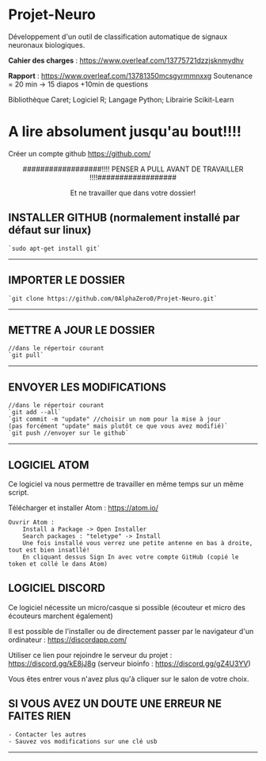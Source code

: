 # Projet-Neuro
Développement d'un outil de classification automatique de signaux neuronaux biologiques.


**Cahier des charges** : https://www.overleaf.com/13775721dzzjsknmydhv

**Rapport** : https://www.overleaf.com/13781350mcsgyrmmnxxg
Soutenance = 20 min -> 15 diapos +10min de questions

Bibliothèque Caret;
Logiciel R;
Langage Python;
Librairie Scikit-Learn

# A lire absolument jusqu'au bout!!!!

Créer un compte github https://github.com/

<p align='center'; fontstyle='blod';> 
	##################!!!!   PENSER A PULL AVANT DE TRAVAILLER   !!!!##################
</p>

<p align='center'; fontstyle='blod';> 
	Et ne travailler que dans votre dossier!
</p>


## INSTALLER GITHUB (normalement installé par défaut sur linux)

	`sudo apt-get install git`

---

## IMPORTER LE DOSSIER

	`git clone https://github.com/0AlphaZero0/Projet-Neuro.git`

---

## METTRE A JOUR LE DOSSIER

	//dans le répertoir courant
	`git pull`

---

## ENVOYER LES MODIFICATIONS

	//dans le répertoir courant
	`git add --all`
	`git commit -m "update" //choisir un nom pour la mise à jour 
	(pas forcément "update" mais plutôt ce que vous avez modifié)`
	`git push //envoyer sur le github`
---

## LOGICIEL ATOM

Ce logiciel va nous permettre de travailler en même temps sur un même script.
	
Télécharger et installer Atom : https://atom.io/

	Ouvrir Atom :
		Install a Package -> Open Installer
		Search packages : "teletype" -> Install
		Une fois installé vous verrez une petite antenne en bas à droite, tout est bien insatllé!
		En cliquant dessus Sign In avec votre compte GitHub (copié le token et collé le dans Atom)

## LOGICIEL DISCORD

Ce logiciel nécessite un micro/casque si possible (écouteur et micro des écouteurs marchent également)
	
Il est possible de l'installer ou de directement passer par le navigateur d'un ordinateur :
		https://discordapp.com/
		
Utiliser ce lien pour rejoindre le serveur du projet : https://discord.gg/kE8jJ8g
	(serveur bioinfo : https://discord.gg/gZ4U3YV)

Vous êtes entrer vous n'avez plus qu'à cliquer sur le salon de votre choix.
		
## SI VOUS AVEZ UN DOUTE UNE ERREUR NE FAITES RIEN

	- Contacter les autres
	- Sauvez vos modifications sur une clé usb

---
